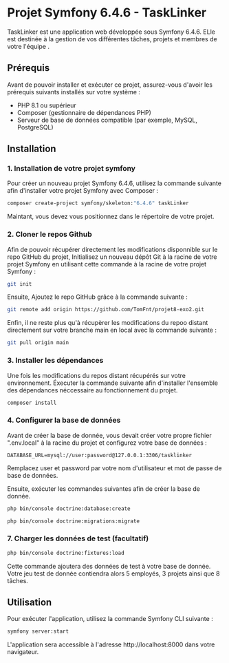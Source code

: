 # Projet Symfony 6.4.6 - TaskLinker

TaskLinker est une application web développée sous Symfony 6.4.6. ELle est destinée à la gestion de vos différentes tâches, projets et  membres de votre l'équipe .

## Prérequis

Avant de pouvoir installer et exécuter ce projet, assurez-vous d'avoir les prérequis suivants installés sur votre système :

- PHP 8.1 ou supérieur
- Composer (gestionnaire de dépendances PHP)
- Serveur de base de données compatible (par exemple, MySQL, PostgreSQL)

## Installation

### 1. Installation de votre  projet symfony

Pour créer un nouveau projet Symfony 6.4.6, utilisez la commande suivante afin d'installer votre projet Symfony avec Composer :

```bash
composer create-project symfony/skeleton:"6.4.6" taskLinker
````
Maintant, vous devez vous positionnez dans le répertoire de votre projet. 

### 2. Cloner le repos Github

Afin de pouvoir récupérer directement les modifications disponnible sur le repo GitHub du projet, Initialisez un nouveau dépôt Git à la racine de votre projet Symfony en utilisant cette commande à la racine de votre projet Symfony : 
```bash
git init 
````

Ensuite, Ajoutez le repo GitHub grâce à la commande suivante : 
```bash
git remote add origin https://github.com/TomFnt/projet8-exo2.git
````

Enfin, il ne reste plus qu'à récupèrer les modifications du repoo distant directement sur votre branche main en local avec la commande suivante : 
```bash
git pull origin main
```

### 3. Installer les dépendances

Une fois les modifications du repos distant récupérés sur votre environnement. Éxecuter la commande suivante afin d'installer l'ensemble des dépendances néccessaire au fonctionnement du projet.
```bash
composer install
```

### 4. Configurer la base de données


Avant de créer la base de donnée, vous devait créer votre propre fichier ".env.local" à la racine du projet et configurez votre base de données :

```plaintext
DATABASE_URL=mysql://user:password@127.0.0.1:3306/tasklinker
```
Remplacez user et password par votre nom d'utilisateur et mot de passe de base de données.

Ensuite, exécuter les commandes suivantes afin de créer la base de donnée. 
```bash
php bin/console doctrine:database:create
```

```bash
php bin/console doctrine:migrations:migrate
```

### 7. Charger les données de test (facultatif)
```bash
php bin/console doctrine:fixtures:load
```
Cette commande ajoutera des données de test à votre base de donnée. Votre jeu test de donnée contiendra alors 5 employés, 3 projets ainsi que 8 tâches.

## Utilisation

Pour exécuter l'application, utilisez la commande Symfony CLI suivante :

```bash
symfony server:start
```
L'application sera accessible à l'adresse http://localhost:8000 dans votre navigateur.